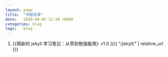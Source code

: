 ```yaml
---
layout: page
title:  "专题目录"  
date:   2020-09-05 12:20 +0800
categories: blog
tags:   blog
---
```


1. [《萌新的 jekyll 学习笔记：从零到勉强能用》v1.0 ]({{ "/jekyll/" | relative_url }})